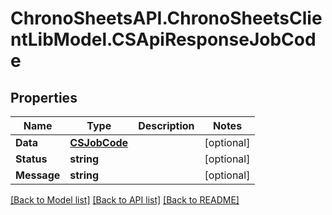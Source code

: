 # ChronoSheetsAPI.ChronoSheetsClientLibModel.CSApiResponseJobCode
## Properties

Name | Type | Description | Notes
------------ | ------------- | ------------- | -------------
**Data** | [**CSJobCode**](CSJobCode.md) |  | [optional] 
**Status** | **string** |  | [optional] 
**Message** | **string** |  | [optional] 

[[Back to Model list]](../README.md#documentation-for-models) [[Back to API list]](../README.md#documentation-for-api-endpoints) [[Back to README]](../README.md)

